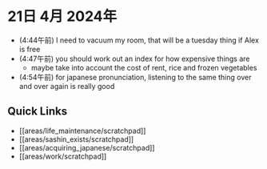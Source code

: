 # 21日 4月 2024年
- (4:44午前) I need to vacuum my room, that will be a tuesday thing if Alex is free
- (4:47午前) you should work out an index for how expensive things are
  - maybe take into account the cost of rent, rice and frozen vegetables
- (4:54午前) for japanese pronunciation, listening to the same thing over and over again is really good






## Quick Links
- [[areas/life_maintenance/scratchpad]]
- [[areas/sashin_exists/scratchpad]]
- [[areas/acquiring_japanese/scratchpad]]
- [[areas/work/scratchpad]]

